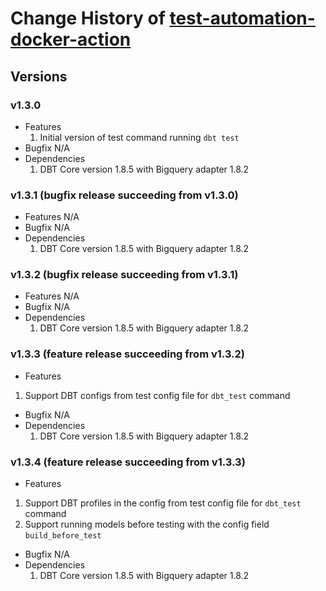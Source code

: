 # Change History of [test-automation-docker-action](action.yml)

## Versions
### v1.3.0
- Features
  1. Initial version of test command running `dbt test`
- Bugfix
N/A
- Dependencies
  1. DBT Core version 1.8.5 with Bigquery adapter 1.8.2

### v1.3.1 (bugfix release succeeding from v1.3.0)
- Features
N/A
- Bugfix
N/A
- Dependencies
  1. DBT Core version 1.8.5 with Bigquery adapter 1.8.2

### v1.3.2 (bugfix release succeeding from v1.3.1)
- Features
N/A
- Bugfix
N/A
- Dependencies
  1. DBT Core version 1.8.5 with Bigquery adapter 1.8.2

### v1.3.3 (feature release succeeding from v1.3.2)
- Features
1. Support DBT configs from test config file for `dbt_test` command
- Bugfix
N/A
- Dependencies
  1. DBT Core version 1.8.5 with Bigquery adapter 1.8.2

### v1.3.4 (feature release succeeding from v1.3.3)
- Features
1. Support DBT profiles in the config from test config file for `dbt_test` command 
2. Support running models before testing with the config field `build_before_test`
- Bugfix
N/A
- Dependencies
  1. DBT Core version 1.8.5 with Bigquery adapter 1.8.2